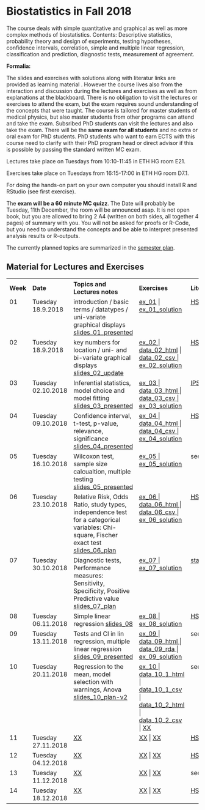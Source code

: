 

# Biostatistics in Fall 2018

The course deals with simple quantitative and graphical as well as more complex methods of biostatistics. Contents: Descriptive statistics, probability theory and design of experiments, testing hypotheses, confidence intervals, correlation, simple and multiple linear regression, classification and prediction, diagnostic tests, measurement of agreement.

**Formalia:**

The slides and exercises with solutions along with literatur links are provided as learning material . However the course lives also from the interaction and discussion during the lectures and exercises as well as from explanations at the blackboard. There is no obligation to visit the lectures or exercises to attend the exam, but the exam requires sound understanding of the concepts that were taught. The course is tailored for master students of medical physics, but also master students from other programs can attend and take the exam. Subsribed PhD students can visit the lectures and also take the exam. There will be the **same exam for all students** and no extra or oral exam for PhD students. PhD students who want to earn ECTS with this course need to clarify with their PhD program head or direct advisor if this is possible by passing the standard written MC exam.

Lectures take place on Tuesdays from 10:10-11:45 in ETH HG room E21.

Exercises take place on Tuesdays from 16:15-17:00 in ETH HG room D7.1.

For doing the hands-on part on your own computer you should install R and RStudio (see first exercise).

The **exam will be a 60 minute MC quizz**. The Date will probably be Tuesday, 11th December, the room will be announced asap. It is not open book, but you are allowed to bring 2 A4 (written on both sides, all together 4 pages) of summary with you. You will not be asked for proofs or R-Code, but you need to understand the concepts and be able to interpret presented analysis results or R-outputs.

The currently planned topics are summarized in the <a href="https://github.com/bsick/Biostatistics-Fall-2018/tree/master/formalia_public/semesterplan15092018.pdf"> semester plan</a>.
  

## Material for Lectures and Exercises  
<!--  
!!!!!!!!!!!!!!!!!!!!!!!!!!!!!!!!!!!!!!!!!!!!!!!!!!!!!!
Note on table no empty lines / Bitte keine Leerzeilen 
Otherwise the rendering is broken
!!!!!!!!!!!!!!!!!!!!!!!!!!!!!!!!!!!!!!!!!!!!!!!!!!!!!!
-->
<table  class="zebra" width="width:100%">
  <tr>
      <th style="text-align: left;" width="%5">Week</th>
      <th style="text-align: left;" width="%5">Date</th>
      <th style="text-align: left;" width="%65">Topics and Lectures notes</th>
      <th style="text-align: left;" width="%20">Exercises</th>
      <th style="text-align: left;" width="%15">Literature</th>
  </tr>
    <!--  ------------------------------------- -->
    <!--  week 1 -->
    <!--  ------------------------------------- -->
    <!-- week  -->
    <td style="text-align: left;" valign="top">
      01
     </td>  
         <!-- Date -->
    <td style="text-align: left;" valign="top">
      Tuesday 18.9.2018
     </td>  
     <!-- Lectures -->
  	<td style="text-align: left;" valign="top"> 
      introduction / basic terms / datatypes / uni-variate graphical displays
       <a href="https://github.com/bsick/Biostatistics-Fall-2018/tree/master/slides/BS_slides_01_presented.pdf"> slides_01_presented</a>
     </td>  
    <!--  Exercises  -->
    <td style="text-align: left;" valign="top">
            <a href="https://github.com/bsick/Biostatistics-Fall-2018/tree/master/exercises/exercise01.pdf"> ex_01</a> | 
            <a href='https://github.com/bsick/Biostatistics-Fall-2018/tree/master/exercises/exercise01_solution.pdf'> ex_01_solution</a> 
     </td>  
    <!--  Lieterature  -->
    <td style="text-align: left;" valign="top">
            <a href="https://github.com/bsick/Biostatistics-Fall-2018/tree/master/literature/HSAUR3_ch1_introduction_to_R.pdf"> HSAUR3_chapter01</a> 
        </td>  
        <!-- 
      </ul>
    </td>   
  </tr>
    <!--  ------------------------------------- -->
    <!--  Woche 2 -->
    <!--  ------------------------------------- -->
      <tr>
            <!-- week  -->
    <td style="text-align: left;" valign="top">
      02
     </td>  
    <!-- Date -->
    <td style="text-align: left;" valign="top">
      Tuesday 18.9.2018
     </td>  
     <!-- Lectures -->
  	<td style="text-align: left;" valign="top"> 
     key numbers for location / uni- and bi-variate graphical displays
      <a href="https://github.com/bsick/Biostatistics-Fall-2018/tree/master/slides/BS_slides_02_update.pdf"> slides_02_update</a>
    </td>  
    <!--  Exercises  -->
    <td style="text-align: left;" valign="top">
            <a href="https://github.com/bsick/Biostatistics-Fall-2018/tree/master/exercises/exercise02.pdf"> ex_02 </a> | 
            <a href="https://github.com/bsick/Biostatistics-Fall-2018/tree/master/data/survey.csv"> data_02_html</a> |
            <a href="https://www.dropbox.com/s/dyg7chzf4j550s0/survey.csv?dl=1"> data_02_csv </a> |
            <a href="https://github.com/bsick/Biostatistics-Fall-2018/tree/master/exercises/exercise02_solution.pdf"> ex_02_solution</a> 
     </td>  
    <!--  Lieterature  -->
    <td style="text-align: left;" valign="top">
            <a href="https://github.com/bsick/Biostatistics-Fall-2018/tree/master/literature/HSAUR3_ch2_graphical_display.pdf"> HSAUR3_chapter02</a>  
      </td>  
        <!-- 
      </ul>
    </td>   
  </tr>
    <!--  ------------------------------------- -->
    <!--  Woche 3 -->
    <!--  ------------------------------------- -->
     <tr>
      <!-- week  -->
    <td style="text-align: left;" valign="top">
      03
     </td>  
    <!-- Date -->
    <td style="text-align: left;" valign="top">
      Tuesday 02.10.2018
     </td>  
     <!-- Lectures -->
  	<td style="text-align: left;" valign="top"> 
      Inferential statistics,  model choice and model fitting
        <a href="https://github.com/bsick/Biostatistics-Fall-2018/tree/master/slides/BS_slides_03_presented.pdf"> slides_03_presented</a>
     </td>  
    <!--  Exercises  -->
    <td style="text-align: left;" valign="top">
            <a href="https://github.com/bsick/Biostatistics-Fall-2018/tree/master/exercises/exercise03.pdf"> ex_03 </a> | 
            <a href="https://github.com/bsick/Biostatistics-Fall-2018/tree/master/data/pet_counts.csv"> data_03_html </a> |
            <a href="https://www.dropbox.com/s/kqvqx8d12vv20va/pet_counts.csv?dl=1"> data_03_csv </a> |
            <a href="https://github.com/bsick/Biostatistics-Fall-2018/tree/master/exercises/exercise03_solution.pdf"> ex_03_solution </a> 
     </td>  
    <!--  Lieterature  -->
    <td style="text-align: left;" valign="top">
            <a href="https://github.com/bsick/Biostatistics-Fall-2018/tree/master/literature/IPSUR-vignette-distributions-week3.pdf"> IPSUR-distributions</a> 
     </td>  
        <!-- 
      </ul>
    </td>   
  </tr>
    <!--  ------------------------------------- -->
    <!--  Woche 4 -->
    <!--  ------------------------------------- -->
             <tr>
      <!-- week  -->
    <td style="text-align: left;" valign="top">
      04
     </td>  
    <!-- Date -->
    <td style="text-align: left;" valign="top">
      Tuesday 09.10.2018
     </td>  
     <!-- Lectures -->
  	<td style="text-align: left;" valign="top"> 
      Confidence interval, t-test, p-value, relevance, significance
        <a href="https://github.com/bsick/Biostatistics-Fall-2018/tree/master/slides/BS_slides_04_presented.pdf">slides_04_presented</a>
    <!--  Exercises  -->
    <td style="text-align: left;" valign="top">
            <a href="https://github.com/bsick/Biostatistics-Fall-2018/tree/master/exercises/exercise04.pdf"> ex_04 </a> | 
            <a href="https://github.com/bsick/Biostatistics-Fall-2018/tree/master/data/training.txt"> data_04_html </a> |
            <a href="https://www.dropbox.com/s/0simih4qriikc7q/training.txt?dl=1"> data_04_csv </a> |
            <a href="https://github.com/bsick/Biostatistics-Fall-2018/tree/master/exercises/exercise04_solution.pdf"> ex_04_solution </a>
     </td>  
    <!--  Lieterature  -->
    <td style="text-align: left;" valign="top">
            <a href="https://github.com/bsick/Biostatistics-Fall-2018/tree/master/literature/HSAUR3_ch4_simple_inference.pdf"> HSAUR3_chapter04</a> 
     </td>  
        <!-- 
      </ul>
    </td>   
  </tr>
    <!--  ------------------------------------- -->
    <!--  Woche 5 -->
    <!--  ------------------------------------- -->
                   <tr>
      <!-- week  -->
    <td style="text-align: left;" valign="top">
      05
     </td>  
    <!-- Date -->
    <td style="text-align: left;" valign="top">
      Tuesday 16.10.2018
     </td>  
     <!-- Lectures -->
  	<td style="text-align: left;" valign="top"> 
      Wilcoxon test, sample size calcualtion, multiple testing
        <a href="https://github.com/bsick/Biostatistics-Fall-2018/tree/master/slides/BS_slides_05_presented.pdf">slides_05_presented</a> 
     </td>  
    <!--  Exercises  -->
    <td style="text-align: left;" valign="top">
            <a href="https://github.com/bsick/Biostatistics-Fall-2018/tree/master/exercises/exercise05.pdf"> ex_05 </a> |
            <a href="https://github.com/bsick/Biostatistics-Fall-2018/tree/master/exercises/exercise05_solution.pdf"> ex_05_solution </a> 
     </td>  
    <!--  Lieterature  -->
    <td style="text-align: left;" valign="top">
            see last week 
     </td>  
        <!-- 
      </ul>
    </td>   
  </tr>
    <!--  ------------------------------------- -->
    <!--  Woche 6 -->
    <!--  ------------------------------------- -->
                           <tr>
     <!-- week  -->
    <td style="text-align: left;" valign="top">
      06
     </td>  
     <!-- Date -->
    <td style="text-align: left;" valign="top">
      Tuesday 23.10.2018
     </td>  
     <!-- Lectures -->
  	<td style="text-align: left;" valign="top"> 
      Relative Risk, Odds Ratio, study types, independence test for a categorical variables: Chi-square, Fischer exact test
        <a href="https://github.com/bsick/Biostatistics-Fall-2018/tree/master/slides/BS_slides_06_plan.pdf">slides_06_plan</a> 
     </td>  
    <!--  Exercises  -->
    <td style="text-align: left;" valign="top">
            <a href="https://github.com/bsick/Biostatistics-Fall-2018/tree/master/exercises/exercise06.pdf"> ex_06 </a> |
            <a href="https://github.com/bsick/Biostatistics-Fall-2018/tree/master/data/coffee.csv"> data_06_html </a> |
            <a href="https://www.dropbox.com/s/sud5v2iexaewh5n/coffee.csv?dl=1"> data_06_csv </a> |
            <a href="https://github.com/bsick/Biostatistics-Fall-2018/tree/master/exercises/exercise06_solution.pdf"> ex_06_solution </a> 
     </td>  
    <!--  Lieterature  -->
    <td style="text-align: left;" valign="top">
            <a href="https://github.com/bsick/Biostatistics-Fall-2018/tree/master/literature/HSAUR3_ch4_simple_inference.pdf"> HSAUR3_chapter04</a> 
     </td>  
        <!-- 
      </ul>
    </td>   
  </tr>
    <!--  ------------------------------------- -->
    <!--  Woche 7 -->
    <!--  ------------------------------------- -->
                                <tr>
     <!-- week  -->
    <td style="text-align: left;" valign="top">
      07
     </td>  
    <!-- Date -->
    <td style="text-align: left;" valign="top">
      Tuesday 30.10.2018
     </td>  
     <!-- Lectures -->
  	<td style="text-align: left;" valign="top"> 
      Diagnostic tests, Performance measures: Sensitivity, Specificity, Positive Predictive value
        <a href="https://github.com/bsick/Biostatistics-Fall-2018/tree/master/slides/BS_slides_07_plan.pdf">slides_07_plan</a> 
     </td>  
    <!--  Exercises  -->
    <td style="text-align: left;" valign="top">
            <a href="https://github.com/bsick/Biostatistics-Fall-2018/tree/master/exercises/exercise07.pdf"> ex_07 </a> |
            <a href="https://github.com/bsick/Biostatistics-Fall-2018/tree/master/exercises/exercise07_solution.pdf"> ex_07_solution </a> 
    </td>  
    <!--  Lieterature  -->
    <td style="text-align: left;" valign="top">
            <a href="https://github.com/bsick/Biostatistics-Fall-2018/tree/master/literature/statistics.notes.diagnostic.tests.pdf"> statistics.notes.diagnostic.tests</a> 
     </td>  
        <!-- 
      </ul>
    </td>   
  </tr>
    <!--  ------------------------------------- -->
    <!--  Woche 8 -->
    <!--  ------------------------------------- -->
                                       <tr>
      <!-- week  -->
    <td style="text-align: left;" valign="top">
      08
     </td>  
    <!-- Date -->
    <td style="text-align: left;" valign="top">
      Tuesday 06.11.2018
     </td>  
     <!-- Lectures -->
  	<td style="text-align: left;" valign="top"> 
      Simple linear regression
        <a href="https://github.com/bsick/Biostatistics-Fall-2018/tree/master/slides/BS_slides_08.pdf"> slides_08 </a> 
    </td>  
    <!--  Exercises  -->
    <td style="text-align: left;" valign="top">
            <a href="https://github.com/bsick/Biostatistics-Fall-2018/tree/master/exercises/exercise08.pdf"> ex_08 </a> |
            <a href="https://github.com/bsick/Biostatistics-Fall-2018/tree/master/exercises/exercise08_solution.pdf"> ex_08_solution </a> 
     </td>  
    <!--  Lieterature  -->
    <td style="text-align: left;" valign="top">
            <a href="https://github.com/bsick/Biostatistics-Fall-2018/tree/master/literature/HSAUS3_ch6_linear_regression.pdf"> HSAUR3_chapter06</a> 
     </td>  
        <!-- 
      </ul>
    </td>   
  </tr>
    <!--  ------------------------------------- -->
    <!--  Woche 9 -->
    <!--  ------------------------------------- -->
                                               <tr>
     <!-- week  -->
    <td style="text-align: left;" valign="top">
      09
     </td>  
    <!-- Date -->
    <td style="text-align: left;" valign="top">
      Tuesday 13.11.2018
     </td>  
     <!-- Lectures -->
  	<td style="text-align: left;" valign="top"> 
        Tests and CI in lin regression, multiple linear regression
        <a href="https://github.com/bsick/Biostatistics-Fall-2018/tree/master/slides/BS_slides_09_presented.pdf">slides_09_presented</a> 
     </td>  
    <!--  Exercises  -->
    <td style="text-align: left;" valign="top">
            <a href="https://github.com/bsick/Biostatistics-Fall-2018/tree/master/exercises/exercise09.pdf"> ex_09 </a> |
            <a href="https://github.com/bsick/Biostatistics-Fall-2018/tree/master/data/catheter.rda"> data_09_html </a> |
            <a href="https://www.dropbox.com/s/yb46pqxdf0q16nq/catheter.rda?dl=1"> data_09_rda </a> |
            <a href="https://github.com/bsick/Biostatistics-Fall-2018/tree/master/exercises/exercise09_solution.pdf"> ex_09_solution </a>
    </td>  
    <!--  Lieterature  -->
    <td style="text-align: left;" valign="top">
    see last week
     </td>  
        <!-- 
      </ul>
    </td>   
  </tr>
    <!--  ------------------------------------- -->
    <!--  Woche 10 -->
    <!--  ------------------------------------- -->
                                                     <tr>
      <!-- week  -->
    <td style="text-align: left;" valign="top">
      10
     </td>  
    <!-- Date -->
    <td style="text-align: left;" valign="top">
      Tuesday 20.11.2018
     </td>  
     <!-- Lectures -->
 	<td style="text-align: left;" valign="top"> 
        Regression to the mean, model selection with warnings, Anova
        <a href="https://github.com/bsick/Biostatistics-Fall-2018/tree/master/slides/BS_slides_10_plan-v2.pdf">slides_10_plan-v2</a> 
     </td>  
    <!--  Exercises  -->
    <td style="text-align: left;" valign="top">
            <a href="https://github.com/bsick/Biostatistics-Fall-2018/tree/master/exercises/exercise10.pdf"> ex_10 </a> |
            <a href="https://github.com/bsick/Biostatistics-Fall-2018/tree/master/data/abuse.csv"> data_10_1_html </a> |
            <a href="https://www.dropbox.com/s/0idkyx2sv5zss2q/abuse.csv?dl=1"> data_10_1_csv </a> |
            <a href="https://github.com/bsick/Biostatistics-Fall-2018/tree/master/data/mortality.csv"> data_10_2_html </a> |
            <a href="https://www.dropbox.com/s/kudy1l0kl0njs9z/mortality.csv?dl=1"> data_10_2_csv </a> |
            <a href=""> XX</a> 
     </td>  
    <!--  Lieterature  -->
    <td style="text-align: left;" valign="top">
        see last week
     </td>  
        <!-- 
      </ul>
    </td>   
  </tr>
    <!--  ------------------------------------- -->
    <!--  Woche 11 -->
    <!--  ------------------------------------- -->
                                                          <tr>
     <!-- week  -->
    <td style="text-align: left;" valign="top">
      11
     </td>  
    <!-- Date -->
    <td style="text-align: left;" valign="top">
      Tuesday 27.11.2018
     </td>  
     <!-- Lectures -->
  	<td style="text-align: left;" valign="top"> 
        <a href=""> XX</a>
    </td>  
    <!--  Exercises  -->
    <td style="text-align: left;" valign="top">
            <a href=""> XX</a> | 
            <a href=""> XX</a> 
    </td>  
    <!--  Lieterature  -->
    <td style="text-align: left;" valign="top">
            <a href="https://github.com/bsick/Biostatistics-Fall-2018/tree/master/literature/HSAUR3_ch7_logistic_regression_glm.pdf"> HSAUR3_chapter07</a> 
     </td>  
        <!-- 
      </ul>
    </td>   
  </tr>
    <!--  ------------------------------------- -->
    <!--  Woche 12 -->
    <!--  ------------------------------------- -->
                                                                  <tr>
     <!-- week  -->
    <td style="text-align: left;" valign="top">
      12
     </td>  
    <!-- Date -->
    <td style="text-align: left;" valign="top">
      Tuesday 04.12.2018
     </td>  
     <!-- Lectures -->
  	<td style="text-align: left;" valign="top"> 
        <a href=""> XX</a>
    </td>  
    <!--  Exercises  -->
    <td style="text-align: left;" valign="top">
            <a href=""> XX</a> | 
            <a href=""> XX</a> 
     </td>  
    <!--  Lieterature  -->
    <td style="text-align: left;" valign="top">
            <a href="https://github.com/bsick/Biostatistics-Fall-2018/tree/master/literature/HSAUR3_ch9_tree_modes.pdf"> HSAUR3_chapter09</a> 
     </td>  
        <!-- 
      </ul>
    </td>   
  </tr>
    <!--  ------------------------------------- -->
    <!--  Woche 13 -->
    <!--  ------------------------------------- -->
      <tr>
     <!-- week  -->
    <td style="text-align: left;" valign="top">
      13
     </td>  
    <!-- Date -->
    <td style="text-align: left;" valign="top">
      Tuesday 11.12.2018
     </td>  
     <!-- Lectures -->
  	<td style="text-align: left;" valign="top"> 
        <a href=""> XX</a>
    </td>  
    <!--  Exercises  -->
    <td style="text-align: left;" valign="top">
            <a href=""> XX</a> | 
            <a href=""> XX</a> 
    </td>  
    <!--  Lieterature  -->
    <td style="text-align: left;" valign="top">
            see last week
     </td>  
        <!-- 
      </ul>
    </td>   
  </tr>
    <!--  ------------------------------------- -->
    <!--  Woche 14 -->
    <!--  ------------------------------------- -->
     <tr>
     <!-- week  -->
    <td style="text-align: left;" valign="top">
      14
     </td>  
    <!-- Date -->
    <td style="text-align: left;" valign="top">
      Tuesday 18.12.2018
     </td>  
     <!-- Lectures -->
  	<td style="text-align: left;" valign="top"> 
        <a href=""> XX</a>
    </td>  
    <!--  Exercises  -->
    <td style="text-align: left;" valign="top">
            <a href=""> XX</a> | 
            <a href=""> XX</a> 
     </td>  
    <!--  Lieterature  -->
    <td style="text-align: left;" valign="top">
      <a href="https://github.com/bsick/Biostatistics-Fall-2018/tree/master/literature/HSAUR3_ch11_survival_analysis.pdf"> HSAUR3_chapter11</a> 
    </td>  
        <!-- 
      </ul>
    </td>   
  </tr>

